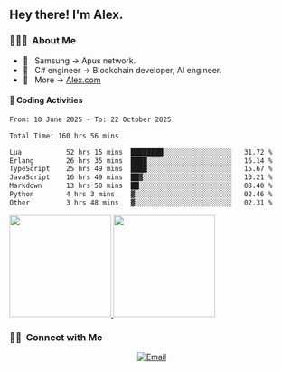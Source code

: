 

<h2> Hey there! I'm Alex.</h2>

<h3> 👨🏻‍💻 &nbsp;About Me </h3>

- 🤔 &nbsp; Samsung -> Apus network.
- 🌱 &nbsp; C# engineer -> Blockchain developer, AI engineer.
- 🔗 &nbsp; More -> [Alex.com](https://alex-yang.netlify.app/)




#### 🔨 Coding Activities



<!--START_SECTION:waka-->

```txt
From: 10 June 2025 - To: 22 October 2025

Total Time: 160 hrs 56 mins

Lua           52 hrs 15 mins  ████████░░░░░░░░░░░░░░░░░   31.72 %
Erlang        26 hrs 35 mins  ████░░░░░░░░░░░░░░░░░░░░░   16.14 %
TypeScript    25 hrs 49 mins  ████░░░░░░░░░░░░░░░░░░░░░   15.67 %
JavaScript    16 hrs 49 mins  ██▓░░░░░░░░░░░░░░░░░░░░░░   10.21 %
Markdown      13 hrs 50 mins  ██░░░░░░░░░░░░░░░░░░░░░░░   08.40 %
Python        4 hrs 3 mins    ▓░░░░░░░░░░░░░░░░░░░░░░░░   02.46 %
Other         3 hrs 48 mins   ▓░░░░░░░░░░░░░░░░░░░░░░░░   02.31 %
```

<!--END_SECTION:waka-->
<a href="https://github.com/Alex-wuhu">
  <img height="180em" src="https://github-readme-stats.vercel.app/api?username=Alex-wuhu&theme=buefy&show_icons=true" />
  <img height="180em" src="https://github-readme-stats.vercel.app/api/top-langs/?username=Alex-wuhu&theme=buefy&layout=compact" />
</a>


<h3> 🤝🏻 &nbsp;Connect with Me </h3>

<p align="center">
<a href="yanglongwei06@gmail.com"><img alt="Email" src="https://img.shields.io/badge/Email-yanglongwei06@gmail.com-blue?style=flat-square&logo=gmail"></a>
</p>
